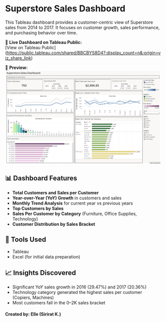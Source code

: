 # Superstore Sales Dashboard

This Tableau dashboard provides a customer-centric view of Superstore sales from 2014 to 2017. It focuses on customer growth, sales performance, and purchasing behavior over time.

🔗 **Live Dashboard on Tableau Public:**  
[View on Tableau Public] (https://public.tableau.com/shared/BBCBYS8D4?:display_count=n&:origin=viz_share_link)

📸 **Preview:**
![Screenshot - Superstore Sales Dashboard](https://github.com/ellesirirat/My-project-dashboard/blob/main/Screenshot%20-%20Superstore%20Sales%20Dashboard.png)

## 📊 Dashboard Features

- **Total Customers and Sales per Customer**
- **Year-over-Year (YoY) Growth** in customers and sales
- **Monthly Trend Analysis** for current year vs previous years
- **Top Customers by Sales**
- **Sales Per Customer by Category** (Furniture, Office Supplies, Technology)
- **Customer Distribution by Sales Bracket**

## 🧰 Tools Used

- Tableau
- Excel (for initial data preparation)

## 📈 Insights Discovered

- Significant YoY sales growth in 2016 (29.47%) and 2017 (20.36%)
- Technology category generated the highest sales per customer (Copiers, Machines)
- Most customers fall in the 0–2K sales bracket

#### Created by: Elle (Sirirat K.)
